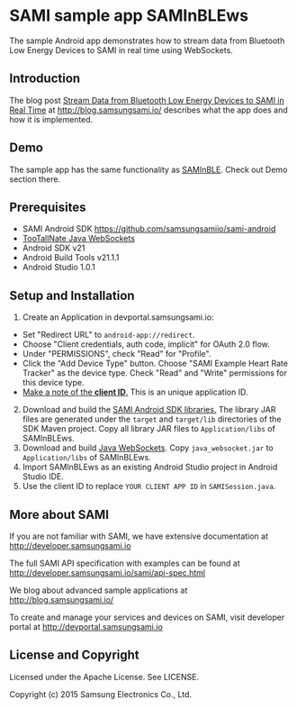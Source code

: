 # SAMI sample app SAMInBLEws
The sample Android app demonstrates how to stream data from Bluetooth Low Energy Devices to SAMI in real time using WebSockets.

Introduction
-------------

The blog post [Stream Data from Bluetooth Low Energy Devices to SAMI in Real Time](https://blog-staging.samsungsami.io/mobile/development/2015/04/07/stream-data-from-bluetooth-low-energy-devices-to-sami-in-realtime.html) at http://blog.samsungsami.io/ describes what the app does and how it is implemented.

Demo
-------------

The sample app has the same functionality as [SAMInBLE](https://github.com/samsungsamiio/sample-android-SAMInBLE). Check out Demo section there.

Prerequisites
-------------

 * SAMI Android SDK https://github.com/samsungsamiio/sami-android
 * [TooTallNate Java WebSockets](https://github.com/TooTallNate/Java-WebSocket)
 * Android SDK v21
 * Android Build Tools v21.1.1
 * Android Studio 1.0.1

Setup and Installation
----------------------

1. Create an Application in devportal.samsungsami.io:
  * Set "Redirect URL" to `android-app://redirect`.
  * Choose "Client credentials, auth code, implicit" for OAuth 2.0 flow.
  * Under "PERMISSIONS", check "Read" for "Profile". 
  * Click the "Add Device Type" button. Choose "SAMI Example Heart Rate Tracker" as the device type. Check "Read" and "Write" permissions for this device type.
  * [Make a note of the **client ID**.](http://developer.samsungsami.io/sami/sami-documentation/developer-user-portals.html#how-to-find-your-application-id) This is an unique application ID.
2. Download and build the [SAMI Android SDK libraries.](https://developer.samsungsami.io/sami/native-SDKs/android-SDK.html) The library JAR files are generated under the `target` and `target/lib` directories of the SDK Maven project. Copy all library JAR files to `Application/libs` of SAMInBLEws.
3. Download and build [Java WebSockets](https://github.com/TooTallNate/Java-WebSocket). Copy `java_websocket.jar` to `Application/libs` of SAMInBLEws.
4. Import SAMInBLEws as an existing Android Studio project in Android Studio IDE.
5. Use the client ID to replace `YOUR CLIENT APP ID` in `SAMISession.java`.

More about SAMI
---------------

If you are not familiar with SAMI, we have extensive documentation at http://developer.samsungsami.io

The full SAMI API specification with examples can be found at http://developer.samsungsami.io/sami/api-spec.html

We blog about advanced sample applications at http://blog.samsungsami.io/

To create and manage your services and devices on SAMI, visit developer portal at http://devportal.samsungsami.io

License and Copyright
---------------------

Licensed under the Apache License. See LICENSE.

Copyright (c) 2015 Samsung Electronics Co., Ltd.

